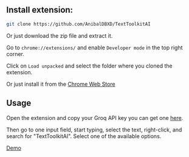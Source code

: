 ## Install extension:

```bash
git clone https://github.com/AnibalDBXD/TextToolkitAI
```
Or just download the zip file and extract it.

Go to `chrome://extensions/` and enable `Developer mode` in the top right corner.

Click on `Load unpacked` and select the folder where you cloned the extension.

Or just install it from the [Chrome Web Store](https://chrome.google.com/webstore/detail/texttoolkitai/ibccmcfbbhbbacibjdinechijoghejmd)

## Usage

Open the extension and copy your Groq API key you can get one [here](https://console.groq.com/keys).

Then go to one input field, start typing, select the text, right-click, and search for "TextToolkitAI". Select one of the available options.

[Demo](https://text-toolkit-ai.vercel.app/)